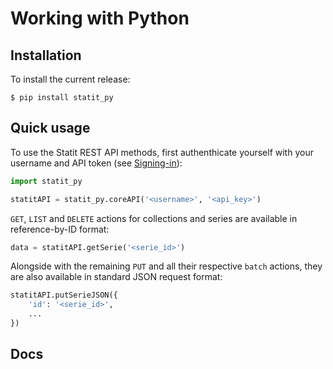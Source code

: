 # Working with Python

## Installation

To install the current release:

```
$ pip install statit_py
```

## Quick usage

To use the Statit REST API methods, first authenthicate yourself with your username and API token (see [Signing-in](https://help.gostatit.com/excel/signin/#authentication)):

```py
import statit_py

statitAPI = statit_py.coreAPI('<username>', '<api_key>')
```

`GET`, `LIST` and `DELETE` actions for collections and series are available in reference-by-ID format:

```py
data = statitAPI.getSerie('<serie_id>')
```

Alongside with the remaining `PUT` and all their respective `batch` actions, they are also available in standard JSON request format:

```py
statitAPI.putSerieJSON({
    'id': '<serie_id>',
    ...
})
```

## Docs


